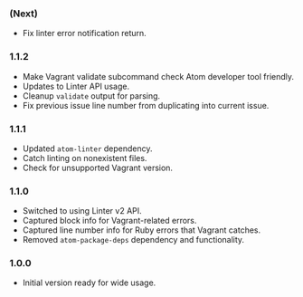 ### (Next)
- Fix linter error notification return.

### 1.1.2
- Make Vagrant validate subcommand check Atom developer tool friendly.
- Updates to Linter API usage.
- Cleanup `validate` output for parsing.
- Fix previous issue line number from duplicating into current issue.

### 1.1.1
- Updated `atom-linter` dependency.
- Catch linting on nonexistent files.
- Check for unsupported Vagrant version.

### 1.1.0
- Switched to using Linter v2 API.
- Captured block info for Vagrant-related errors.
- Captured line number info for Ruby errors that Vagrant catches.
- Removed `atom-package-deps` dependency and functionality.

### 1.0.0
- Initial version ready for wide usage.
